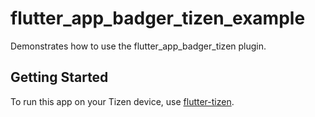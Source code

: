 # flutter_app_badger_tizen_example

Demonstrates how to use the flutter_app_badger_tizen plugin.

## Getting Started

To run this app on your Tizen device, use [flutter-tizen](https://github.com/flutter-tizen/flutter-tizen).
